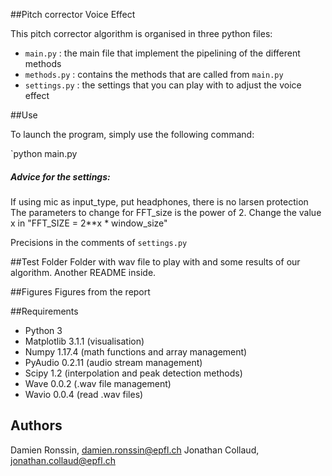 ##Pitch corrector Voice Effect

This pitch corrector algorithm is organised in three python files:

* `main.py` : the main file that implement the pipelining of the different methods
* `methods.py` : contains the methods that are called from `main.py`
* `settings.py` : the settings that you can play with to adjust the voice effect

##Use

To launch the program, simply use the following command:

`python main.py

##### Advice for the settings:
If using mic as input_type, put headphones, there is no larsen protection
The parameters to change for FFT_size is the power of 2. Change the value x in "FFT_SIZE = 2**x * window_size"

Precisions in the comments of `settings.py`

##Test Folder
Folder with wav file to play with and some results of our algorithm. Another README inside.

##Figures
Figures from the report

##Requirements

* Python 3
* Matplotlib 3.1.1 (visualisation)
* Numpy 1.17.4 (math functions and array management)
* PyAudio 0.2.11 (audio stream management)
* Scipy 1.2 (interpolation and peak detection methods)
* Wave 0.0.2 (.wav file management)
* Wavio 0.0.4 (read .wav files)


## Authors
Damien Ronssin, damien.ronssin@epfl.ch 
Jonathan Collaud, jonathan.collaud@epfl.ch
